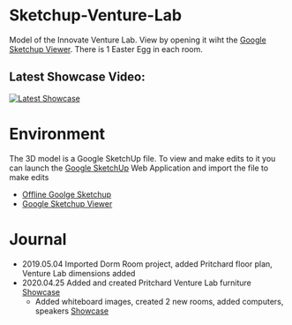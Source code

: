 # Sketchup-Venture-Lab

Model of the Innovate Venture Lab. View by opening it wiht the [Google Sketchup Viewer](https://www.sketchup.com/products/sketchup-viewer). There is 1 Easter Egg in each room.

## Latest Showcase Video: 
[![Latest Showcase](https://img.youtube.com/vi/1ZdTrBLrGtE/0.jpg)](https://www.youtube.com/watch?v=1ZdTrBLrGtE)

# Environment 

The 3D model is a Google SketchUp file. To view and make edits to it you can launch the [Google SketchUp](https://www.sketchup.com/plans-and-pricing/sketchup-free) Web Application and import the file to make edits

- [Offline Goolge Sketchup](https://www.sketchup.com/offline-download)
- [Google Sketchup Viewer](https://www.sketchup.com/products/sketchup-viewer)

# Journal

- 2019.05.04 Imported Dorm Room project, added Pritchard floor plan, Venture Lab dimensions added
- 2020.04.25 Added and created Pritchard Venture Lab furniture [Showcase](https://youtu.be/LTLNyN7frRc)
    - Added whiteboard images, created 2 new rooms, added computers, speakers [Showcase](https://youtu.be/1ZdTrBLrGtE)
